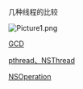 
几种线程的比较

![Picture1.png](https://upload-images.jianshu.io/upload_images/1846524-89aa4d914ad30c42.png?imageMogr2/auto-orient/strip%7CimageView2/2/w/1240)

[GCD](https://github.com/barry-source/tips/tree/master/multiThread/GCD)


[pthread、NSThread](https://www.jianshu.com/p/cbaeea5368b1)

[NSOperation](https://www.jianshu.com/p/4b1d77054b35)

